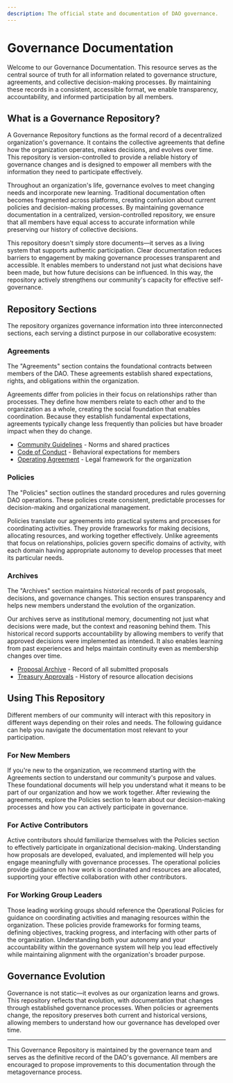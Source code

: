 ```yaml
---
description: The official state and documentation of DAO governance.
---
```


<!-- This heading should be replaced with your organization name -->
# Governance Documentation

<!-- Update this introduction to reflect your organization's purpose -->
Welcome to our Governance Documentation. This resource serves as the central source of truth for all information related to governance structure, agreements, and collective decision-making processes. By maintaining these records in a consistent, accessible format, we enable transparency, accountability, and informed participation by all members.

<!-- Modify this section to explain your repository's specific purpose -->

## What is a Governance Repository?

A Governance Repository functions as the formal record of a decentralized organization's governance. It contains the collective agreements that define how the organization operates, makes decisions, and evolves over time. This repository is version-controlled to provide a reliable history of governance changes and is designed to empower all members with the information they need to participate effectively.

Throughout an organization's life, governance evolves to meet changing needs and incorporate new learning. Traditional documentation often becomes fragmented across platforms, creating confusion about current policies and decision-making processes. By maintaining governance documentation in a centralized, version-controlled repository, we ensure that all members have equal access to accurate information while preserving our history of collective decisions.

This repository doesn't simply store documents—it serves as a living system that supports authentic participation. Clear documentation reduces barriers to engagement by making governance processes transparent and accessible. It enables members to understand not just what decisions have been made, but how future decisions can be influenced. In this way, the repository actively strengthens our community's capacity for effective self-governance.

## Repository Sections

The repository organizes governance information into three interconnected sections, each serving a distinct purpose in our collaborative ecosystem:

### Agreements

The "Agreements" section contains the foundational contracts between members of the DAO. These agreements establish shared expectations, rights, and obligations within the organization.

Agreements differ from policies in their focus on relationships rather than processes. They define how members relate to each other and to the organization as a whole, creating the social foundation that enables coordination. Because they establish fundamental expectations, agreements typically change less frequently than policies but have broader impact when they do change.

<!-- Update with your organization's specific agreements -->

- [Community Guidelines](agreements/community_guidelines.md) - Norms and shared practices
- [Code of Conduct](agreements/code_of_conduct.md) - Behavioral expectations for members
- [Operating Agreement](agreements/operating_agreement.md) - Legal framework for the organization

### Policies

The "Policies" section outlines the standard procedures and rules governing DAO operations. These policies create consistent, predictable processes for decision-making and organizational management.

Policies translate our agreements into practical systems and processes for coordinating activities. They provide frameworks for making decisions, allocating resources, and working together effectively. Unlike agreements that focus on relationships, policies govern specific domains of activity, with each domain having appropriate autonomy to develop processes that meet its particular needs.

<!-- Update with your organization's specific policies -->

### Archives

The "Archives" section maintains historical records of past proposals, decisions, and governance changes. This section ensures transparency and helps new members understand the evolution of the organization.

Our archives serve as institutional memory, documenting not just what decisions were made, but the context and reasoning behind them. This historical record supports accountability by allowing members to verify that approved decisions were implemented as intended. It also enables learning from past experiences and helps maintain continuity even as membership changes over time.

<!-- Update with your organization's archive structure -->

- [Proposal Archive](archive/proposals/) - Record of all submitted proposals
- [Treasury Approvals](archive/approvals/) - History of resource allocation decisions

## Using This Repository

Different members of our community will interact with this repository in different ways depending on their roles and needs. The following guidance can help you navigate the documentation most relevant to your participation.

### For New Members

If you're new to the organization, we recommend starting with the Agreements section to understand our community's purpose and values. These foundational documents will help you understand what it means to be part of our organization and how we work together. After reviewing the agreements, explore the Policies section to learn about our decision-making processes and how you can actively participate in governance.

### For Active Contributors

Active contributors should familiarize themselves with the Policies section to effectively participate in organizational decision-making. Understanding how proposals are developed, evaluated, and implemented will help you engage meaningfully with governance processes. The operational policies provide guidance on how work is coordinated and resources are allocated, supporting your effective collaboration with other contributors.

### For Working Group Leaders

Those leading working groups should reference the Operational Policies for guidance on coordinating activities and managing resources within the organization. These policies provide frameworks for forming teams, defining objectives, tracking progress, and interfacing with other parts of the organization. Understanding both your autonomy and your accountability within the governance system will help you lead effectively while maintaining alignment with the organization's broader purpose.

## Governance Evolution

<!-- Adapt this guidance to your organization's structure -->

Governance is not static—it evolves as our organization learns and grows. This repository reflects that evolution, with documentation that changes through established governance processes. When policies or agreements change, the repository preserves both current and historical versions, allowing members to understand how our governance has developed over time.

<!-- Update with your organization's maintenance information -->
---

This Governance Repository is maintained by the governance team and serves as the definitive record of the DAO's governance. All members are encouraged to propose improvements to this documentation through the metagovernance process.